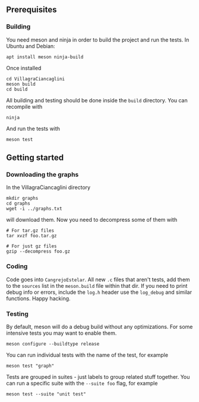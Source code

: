 ## Prerequisites
### Building
You need meson and ninja in order to build the project and run the tests.
In Ubuntu and Debian:

```console
apt install meson ninja-build
```

Once installed

```console
cd VillagraCiancaglini
meson build
cd build
```

All building and testing should be done inside the `build` directory.
You can recompile with

```console
ninja
```

And run the tests with

```console
meson test
```

## Getting started
### Downloading the graphs
In the VillagraCiancaglini directory

```console
mkdir graphs
cd graphs
wget -i ../graphs.txt
```

will download them. Now you need to decompress some of them with

```console
# For tar.gz files
tar xvzf foo.tar.gz

# For just gz files
gzip --decompress foo.gz
```

### Coding
Code goes into `CangrejoEstelar`. All new `.c` files that aren't tests, add them
to the `sources` list in the `meson.build` file within that dir. If you need to
print debug info or errors, include the `log.h` header use the `log_debug` and similar
functions. Happy hacking.

### Testing
By default, meson will do a debug build without any optimizations.
For some intensive tests you may want to enable them.

```console
meson configure --buildtype release
```

You can run individual tests with the name of the test, for example

```console
meson test "graph"
```

Tests are grouped in suites - just labels to group related stuff together.
You can run a specific suite with the `--suite foo` flag, for example

```console
meson test --suite "unit test"
```
